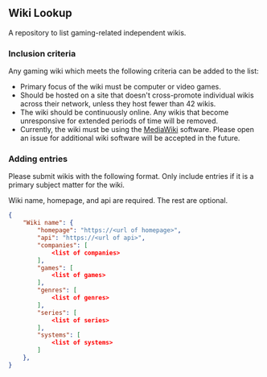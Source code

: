 
## Wiki Lookup
A repository to list gaming-related independent wikis.

### Inclusion criteria
Any gaming wiki which meets the following criteria can be added to the list:
* Primary focus of the wiki must be computer or video games.
* Should be hosted on a site that doesn't cross-promote individual wikis across their network, unless they host fewer than 42 wikis.
* The wiki should be continuously online. Any wikis that become unresponsive for extended periods of time will be removed.
* Currently, the wiki must be using the [MediaWiki](https://www.mediawiki.org/wiki/MediaWiki) software. Please open an issue for additional wiki software will be accepted in the future.

### Adding entries
Please submit wikis with the following format. Only include entries if it is a primary subject matter for the wiki.

Wiki name, homepage, and api are required. The rest are optional.
```json
{
	"Wiki name": {
		"homepage": "https://<url of homepage>",
		"api": "https://<url of api>",
		"companies": [
			<list of companies>
		],
		"games": [
			<list of games>
		],
		"genres": [
			<list of genres>
		],
		"series": [
			<list of series>
		],
		"systems": [
			<list of systems>
		]
	},
}
```
